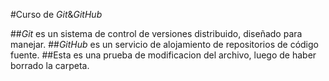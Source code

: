 #Curso de _Git_&_GitHub_

##_Git_ es un sistema de control de versiones distribuido, diseñado para manejar.
##_GitHub_ es un servicio de alojamiento de repositorios de código fuente.
##Esta es una prueba de modificacion del archivo, luego de haber borrado la carpeta.